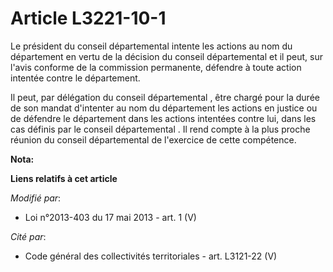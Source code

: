 # Article L3221-10-1

Le président du conseil départemental  intente les actions au nom du département en vertu de la décision du conseil
départemental  et il peut, sur l'avis conforme de la commission permanente, défendre à toute action intentée contre le
département. 

Il peut, par délégation du conseil départemental , être chargé pour la durée de son mandat d'intenter au nom du département
les actions en justice ou de défendre le département dans les actions intentées contre lui, dans les cas définis par le
conseil départemental . Il rend compte à la plus proche réunion du conseil départemental  de l'exercice de cette compétence.

**Nota:**



**Liens relatifs à cet article**

_Modifié par_:

  - Loi n°2013-403 du 17 mai 2013 - art. 1 (V)

_Cité par_:

  - Code général des collectivités territoriales - art. L3121-22 (V)
